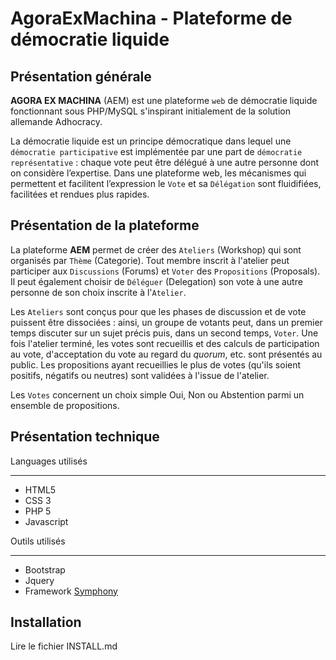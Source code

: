 AgoraExMachina - Plateforme de démocratie liquide
==========================================================

Présentation générale
------------------------
**AGORA EX MACHINA** (AEM) est une plateforme `web` de démocratie liquide fonctionnant sous PHP/MySQL s'inspirant initialement de la solution allemande Adhocracy.

La démocratie liquide est un principe démocratique dans lequel une `démocratie participative` est implémentée par une part de `démocratie représentative` : chaque vote peut être délégué à une autre personne dont on considère l’expertise. Dans une plateforme web, les mécanismes qui permettent et facilitent l’expression le `Vote` et sa `Délégation` sont fluidifiées, facilitées et rendues plus rapides.

Présentation de la plateforme
-----------------------------
La plateforme **AEM** permet de créer des `Ateliers` (Workshop) qui sont organisés par `Thème` (Categorie). Tout membre inscrit à l'atelier peut participer aux `Discussions` (Forums) et `Voter` des `Propositions` (Proposals). Il peut également choisir de `Déléguer` (Delegation) son vote à une autre personne de son choix inscrite à l'`Atelier`. 

Les `Ateliers` sont conçus pour que les phases de discussion et de vote puissent être dissociées : ainsi, un groupe de votants peut, dans un premier temps discuter sur un sujet précis puis, dans un second temps, `Voter`. Une fois l'atelier terminé, les votes sont recueillis et des calculs de participation au vote, d'acceptation du vote au regard du *quorum*, etc. sont présentés au public. Les propositions ayant recueillies le plus de votes (qu'ils soient positifs, négatifs ou neutres) sont validées à l'issue de l'atelier.

Les `Votes` concernent un choix simple Oui, Non ou Abstention parmi un ensemble de propositions.


Présentation technique
---------------------------

Languages utilisés
*********************
* HTML5
* CSS 3
* PHP 5
* Javascript


Outils utilisés
*********************
* Bootstrap
* Jquery
* Framework [Symphony](https://symfony.com/ "lien vers symphony")
 

Installation
-----------------
Lire le fichier INSTALL.md


